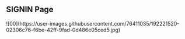 <h2>SIGNIN Page</h2>
![00](https://user-images.githubusercontent.com/76411035/192221520-02306c76-f6be-42ff-9fad-0d486e05ced5.jpg)
